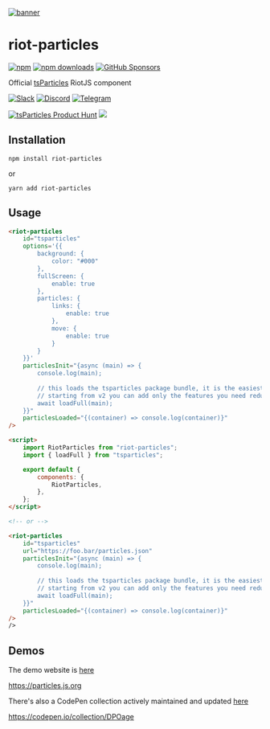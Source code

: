 [![banner](https://particles.js.org/images/banner3.png)](https://particles.js.org)

# riot-particles

[![npm](https://img.shields.io/npm/v/riot-particles)](https://www.npmjs.com/package/riot-particles) [![npm downloads](https://img.shields.io/npm/dm/riot-particles)](https://www.npmjs.com/package/riot-particles) [![GitHub Sponsors](https://img.shields.io/github/sponsors/matteobruni)](https://github.com/sponsors/matteobruni)

Official [tsParticles](https://github.com/matteobruni/tsparticles) RiotJS component

[![Slack](https://particles.js.org/images/slack.png)](https://join.slack.com/t/tsparticles/shared_invite/enQtOTcxNTQxNjQ4NzkxLWE2MTZhZWExMWRmOWI5MTMxNjczOGE1Yjk0MjViYjdkYTUzODM3OTc5MGQ5MjFlODc4MzE0N2Q1OWQxZDc1YzI) [![Discord](https://particles.js.org/images/discord.png)](https://discord.gg/hACwv45Hme) [![Telegram](https://particles.js.org/images/telegram.png)](https://t.me/tsparticles)

[![tsParticles Product Hunt](https://api.producthunt.com/widgets/embed-image/v1/featured.svg?post_id=186113&theme=light)](https://www.producthunt.com/posts/tsparticles?utm_source=badge-featured&utm_medium=badge&utm_souce=badge-tsparticles") <a href="https://www.buymeacoffee.com/matteobruni"><img src="https://img.buymeacoffee.com/button-api/?text=Buy me a beer&emoji=🍺&slug=matteobruni&button_colour=5F7FFF&font_colour=ffffff&font_family=Arial&outline_colour=000000&coffee_colour=FFDD00"></a>

## Installation

```shell
npm install riot-particles
```

or

```shell
yarn add riot-particles
```

## Usage

```html
<riot-particles
    id="tsparticles"
    options='{{
        background: {
            color: "#000"
        },
        fullScreen: {
            enable: true
        },
        particles: {
            links: {
                enable: true
            },
            move: {
                enable: true
            }
        }
    }}'
    particlesInit="{async (main) => {
        console.log(main);
        
        // this loads the tsparticles package bundle, it is the easiest method for getting everything ready
        // starting from v2 you can add only the features you need reducing the bundle size
        await loadFull(main); 
    }}"
    particlesLoaded="{(container) => console.log(container)}"
/>

<script>
    import RiotParticles from "riot-particles";
    import { loadFull } from "tsparticles";

    export default {
        components: {
            RiotParticles,
        },
    };
</script>

<!-- or -->

<riot-particles
    id="tsparticles"
    url="https://foo.bar/particles.json"
    particlesInit="{async (main) => {
        console.log(main);
        
        // this loads the tsparticles package bundle, it is the easiest method for getting everything ready
        // starting from v2 you can add only the features you need reducing the bundle size
        await loadFull(main); 
    }}"
    particlesLoaded="{(container) => console.log(container)}"
/>
/>
```

## Demos

The demo website is [here](https://particles.js.org)

<https://particles.js.org>

There's also a CodePen collection actively maintained and updated [here](https://codepen.io/collection/DPOage)

<https://codepen.io/collection/DPOage>

